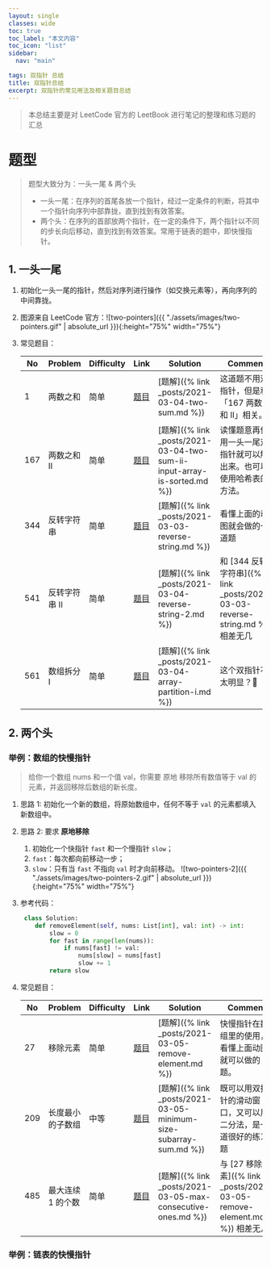 ```yaml
---
layout: single
classes: wide
toc: true
toc_label: "本文内容"
toc_icon: "list"
sidebar:
  nav: "main"

tags: 双指针 总结
title: 双指针总结
excerpt: 双指针的常见用法及相关题目总结
---
```


> 本总结主要是对 LeetCode 官方的 LeetBook 进行笔记的整理和练习题的汇总

# 题型

> 题型大致分为：一头一尾 & 两个头 
>   - 一头一尾：在序列的首尾各放一个指针，经过一定条件的判断，将其中一个指针向序列中部靠拢，直到找到有效答案。
>   - 两个头：在序列的首部放两个指针，在一定的条件下，两个指针以不同的步长向后移动，直到找到有效答案。常用于链表的题中，即快慢指针。

## 1. 一头一尾

1. 初始化一头一尾的指针，然后对序列进行操作（如交换元素等），再向序列的中间靠拢。
2. 图源来自 LeetCode 官方：![two-pointers]({{ "./assets/images/two-pointers.gif" | absolute_url }}){:height="75%" width="75%"}
3. 常见题目：

   | No  | Problem       | Difficulty | Link                                                                       | Solution                                                                 | Comment                                                                      |
   | --- | ------------- | ---------- | -------------------------------------------------------------------------- | ------------------------------------------------------------------------ | ---------------------------------------------------------------------------- |
   | 1   | 两数之和      | 简单       | [题目](https://leetcode-cn.com/problems/two-sum/)                          | [题解]({% link _posts/2021-03-04-two-sum.md %})                          | 这道题不用双指针，但是和「167 两数之和 II」相关。                            |
   | 167 | 两数之和 II   | 简单       | [题目](https://leetcode-cn.com/problems/two-sum-ii-input-array-is-sorted/) | [题解]({% link _posts/2021-03-04-two-sum-ii-input-array-is-sorted.md %}) | 读懂题意再使用一头一尾双指针就可以解出来。也可以使用哈希表的方法。           |
   | 344 | 反转字符串    | 简单       | [题目](https://leetcode-cn.com/problems/reverse-string/)                   | [题解]({% link _posts/2021-03-03-reverse-string.md %})                   | 看懂上面的动图就会做的一道题                                                 |
   | 541 | 反转字符串 II | 简单       | [题目](https://leetcode-cn.com/problems/reverse-string-ii/)                | [题解]({% link _posts/2021-03-04-reverse-string-2.md %})                 | 和 [344 反转字符串]({% link _posts/2021-03-03-reverse-string.md %}) 相差无几 |
   | 561 | 数组拆分 I    | 简单       | [题目](https://leetcode-cn.com/problems/array-partition-i/)                | [题解]({% link _posts/2021-03-04-array-partition-i.md %})                | 这个双指针不太明显？🥲                                                        |
   

## 2. 两个头

### 举例：数组的快慢指针

> 给你一个数组 nums 和一个值 val，你需要 原地 移除所有数值等于 val 的元素，并返回移除后数组的新长度。

1. 思路 1: 初始化一个新的数组，将原始数组中，任何不等于 `val` 的元素都填入新数组中。
2. 思路 2: 要求 **原地移除**
   1. 初始化一个快指针 `fast` 和一个慢指针 `slow`；
   2. `fast`：每次都向前移动一步；
   3. `slow`：只有当 `fast` 不指向 `val` 时才向前移动。
    ![two-pointers-2]({{ "./assets/images/two-pointers-2.gif" | absolute_url }}){:height="75%" width="75%"}

3. 参考代码：
   ```python
    class Solution:
       def removeElement(self, nums: List[int], val: int) -> int:
           slow = 0
           for fast in range(len(nums)):
               if nums[fast] != val:
                   nums[slow] = nums[fast]
                   slow += 1
           return slow
   ```

4. 常见题目：

   | No  | Problem           | Difficulty | Link                                                           | Solution                                               | Comment                                                                   |
   | --- | ----------------- | ---------- | -------------------------------------------------------------- | ------------------------------------------------------ | ------------------------------------------------------------------------- |
   | 27  | 移除元素          | 简单       | [题目](https://leetcode-cn.com/problems/remove-element/)       | [题解]({% link _posts/2021-03-05-remove-element.md %}) | 快慢指针在数组里的使用，看懂上面动图就可以做的题。                        |
   | 209 | 长度最小的子数组 | 中等       | [题目](https://leetcode-cn.com/problems/minimum-size-subarray-sum/) | [题解]({% link _posts/2021-03-05-minimum-size-subarray-sum.md %}) | 既可以用双指针的滑动窗口，又可以用二分法，是一道很好的练习题 |
   | 485 | 最大连续 1 的个数 | 简单       | [题目](https://leetcode-cn.com/problems/max-consecutive-ones/) | [题解]({% link _posts/2021-03-05-max-consecutive-ones.md %}) | 与 [27 移除元素]({% link _posts/2021-03-05-remove-element.md %}) 相差无几 |

### 举例：链表的快慢指针